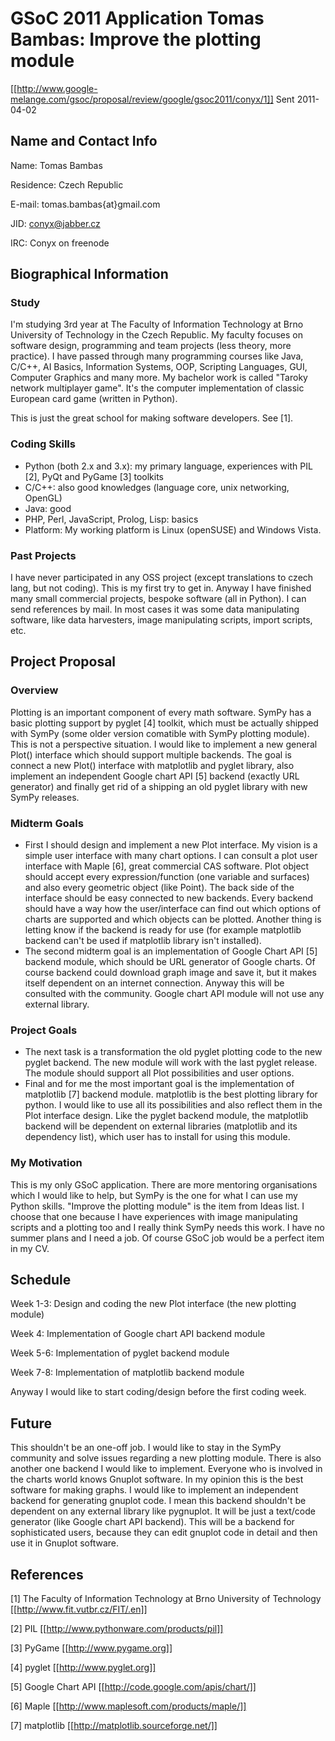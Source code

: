 GSoC 2011 Application Tomas Bambas: Improve the plotting module
===============================================================
[[http://www.google-melange.com/gsoc/proposal/review/google/gsoc2011/conyx/1]] Sent 2011-04-02

Name and Contact Info
---------------------

Name: Tomas Bambas

Residence: Czech Republic

E-mail: tomas.bambas{at}gmail.com

JID: conyx@jabber.cz

IRC: Conyx on freenode

Biographical Information
------------------------

### Study

I'm studying 3rd year at The Faculty of Information Technology at Brno University of Technology in the Czech Republic. My faculty focuses on software design, programming and team projects (less theory, more practice). I have passed through many programming courses like Java, C/C++, AI Basics, Information Systems, OOP, Scripting Languages, GUI, Computer Graphics and many more. My bachelor work is called "Taroky network multiplayer game". It's the computer implementation of classic European card game (written in Python).

This is just the great school for making software developers. See [1].

### Coding Skills

   * Python (both 2.x and 3.x): my primary language, experiences with PIL [2], PyQt and PyGame [3] toolkits
   * C/C++: also good knowledges (language core, unix networking, OpenGL)
   * Java: good
   * PHP, Perl, JavaScript, Prolog, Lisp: basics
   * Platform: My working platform is Linux (openSUSE) and Windows Vista.

### Past Projects

I have never participated in any OSS project (except translations to czech lang, but not coding). This is my first try to get in. Anyway I have finished many small commercial projects, bespoke software (all in Python). I can send references by mail. In most cases it was some data manipulating software, like data harvesters, image manipulating scripts, import scripts, etc.

Project Proposal
----------------

### Overview

Plotting is an important component of every math software. SymPy has a basic plotting support by pyglet [4] toolkit, which must be actually shipped with SymPy (some older version comatible with SymPy plotting module). This is not a perspective situation. I would like to implement a new general Plot() interface which should support multiple backends. The goal is connect a new Plot() interface with matplotlib and pyglet library, also implement an independent Google chart API [5] backend (exactly URL generator) and finally get rid of a shipping an old pyglet library with new SymPy releases.

### Midterm Goals

   * First I should design and implement a new Plot interface. My vision is a simple user interface with many chart options. I can consult a plot user interface with Maple [6], great commercial CAS software. Plot object should accept every expression/function (one variable and surfaces) and also every geometric object (like Point). The back side of the interface should be easy connected to new backends. Every backend should have a way how the user/interface can find out which options of charts are supported and which objects can be plotted. Another thing is letting know if the backend is ready for use (for example matplotlib backend can't be used if matplotlib library isn't installed).
   * The second midterm goal is an implementation of Google Chart API [5] backend module, which should be URL generator of Google charts. Of course backend could download graph image and save it, but it makes itself dependent on an internet connection. Anyway this will be consulted with the community. Google chart API module will not use any external library.

### Project Goals

   * The next task is a transformation the old pyglet plotting code to the new pyglet backend. The new module will work with the last pyglet release. The module should support all Plot possibilities and user options.
   * Final and for me the most important goal is the implementation of matplotlib [7] backend module. matplotlib is the best plotting library for python. I would like to use all its possibilities and also reflect them in the Plot interface design. Like the pyglet backend module, the matplotlib backend will be dependent on external libraries (matplotlib and its dependency list), which user has to install for using this module.

### My Motivation

This is my only GSoC application. There are more mentoring organisations which I would like to help, but SymPy is the one for what I can use my Python skills. "Improve the plotting module" is the item from Ideas list. I choose that one because I have experiences with image manipulating scripts and a plotting too and I really think SymPy needs this work. I have no summer plans and I need a job. Of course GSoC job would be a perfect item in my CV.

Schedule
--------

Week 1-3: Design and coding the new Plot interface (the new plotting module)

Week 4: Implementation of Google chart API backend module

Week 5-6: Implementation of pyglet backend module

Week 7-8: Implementation of matplotlib backend module

Anyway I would like to start coding/design before the first coding week.

Future
------

This shouldn't be an one-off job. I would like to stay in the SymPy community and solve issues regarding a new plotting module. There is also another one backend I would like to implement. Everyone who is involved in the charts world knows Gnuplot software. In my opinion this is the best software for making graphs. I would like to implement an independent backend for generating gnuplot code. I mean this backend shouldn't be dependent on any external library like pygnuplot. It will be just a text/code generator (like Google chart API backend). This will be a backend for sophisticated users, because they can edit gnuplot code in detail and then use it in Gnuplot software.

References
----------

[1] The Faculty of Information Technology at Brno University of Technology [[http://www.fit.vutbr.cz/FIT/.en]]

[2] PIL [[http://www.pythonware.com/products/pil]]

[3] PyGame [[http://www.pygame.org]]

[4] pyglet [[http://www.pyglet.org]]

[5] Google Chart API [[http://code.google.com/apis/chart/]]

[6] Maple [[http://www.maplesoft.com/products/maple/]]

[7] matplotlib [[http://matplotlib.sourceforge.net/]]
